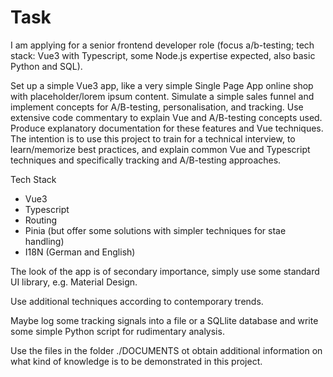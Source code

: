 # Task

I am applying for a senior frontend developer role (focus a/b-testing; tech stack: Vue3 with Typescript, some Node.js expertise expected, also basic Python and SQL).

Set up a simple Vue3 app, like a very simple Single Page App online shop with placeholder/lorem ipsum content. Simulate a simple sales funnel and implement concepts for A/B-testing, personalisation, and tracking. Use extensive code commentary to explain Vue and A/B-testing concepts used. Produce explanatory documentation for these features and Vue techniques.
The intention is to use this project to train for a technical interview, to learn/memorize best practices, and explain common Vue and Typescript techniques and specifically tracking and A/B-testing approaches.

Tech Stack

- Vue3
- Typescript
- Routing
- Pinia (but offer some solutions with simpler techniques for stae handling)
- I18N (German and English)

The look of the app is of secondary importance, simply use some standard UI library, e.g. Material Design.

Use additional techniques according to contemporary trends.

Maybe log some tracking signals into a file or a SQLlite database and write some simple Python script for rudimentary analysis.

Use the files in the folder ./DOCUMENTS ot obtain additional information on what kind of knowledge is to be demonstrated in this project.
